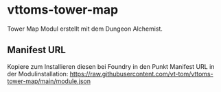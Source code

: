 # vttoms-tower-map
 Tower Map Modul erstellt mit dem Dungeon Alchemist.
 
 ## Manifest URL
 Kopiere zum Installieren diesen bei Foundry in den Punkt Manifest URL in der Modulinstallation:
     https://raw.githubusercontent.com/vt-tom/vttoms-tower-map/main/module.json

